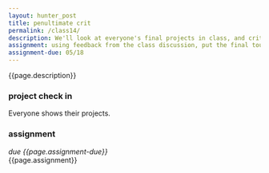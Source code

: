 ```yaml
---  
layout: hunter_post  
title: penultimate crit
permalink: /class14/  
description: We'll look at everyone's final projects in class, and critique one anothers' work. The rest of the class will be working time. Come with bugs, questions, problems, and thoughts. Leave with new ideas and inspiration to improve your project over the final week.
assignment: using feedback from the class discussion, put the final touches to your project
assignment-due: 05/18
---  
```


{{page.description}}

### project check in
Everyone shows their projects.

### assignment
*due {{page.assignment-due}}*<br>
{{page.assignment}}